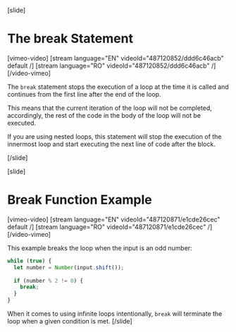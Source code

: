 [slide]
# The break Statement

[vimeo-video]
[stream language="EN" videoId="487120852/ddd6c46acb" default /]
[stream language="RO" videoId="487120852/ddd6c46acb"  /]
[/video-vimeo]


The `break` statement stops the execution of a loop at the time it is called and continues from the first line after the end of the loop.

This means that the current iteration of the loop will not be completed, accordingly, the rest of the code in the body of the loop will not be executed.

If you are using nested loops, this statement will stop the execution of the innermost loop and start executing the next line of code after the block.

[/slide]


[slide]


# Break Function Example

[vimeo-video]
[stream language="EN" videoId="487120871/e1cde26cec" default /]
[stream language="RO" videoId="487120871/e1cde26cec"  /]
[/video-vimeo]


This example breaks the loop when the input is an odd number:
```js
while (true) {
  let number = Number(input.shift());
  
  if (number % 2 != 0) {
    break;
  }
}
```
When it comes to using infinite loops intentionally, `break` will terminate the loop when a given condition is met.
[/slide]
